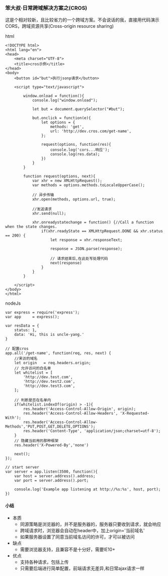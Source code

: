 ### 笨大叔·日常跨域解决方案之(CROS)

这是个相对较新，且比较省力的一个跨域方案。不会说话的我，直接用代码演示
CORS，跨域资源共享(Cross-origin resource sharing)

html
```
<!DOCTYPE html>
<html lang="en">
<head>
	<meta charset="UTF-8">
	<title>cros示例</title>
</head>
<body>
	<button id="but">执行jsonp请求</button>
	
	<script type="text/javascript">

		window.onload = function(){
			console.log("window.onload");

			let but = document.querySelector("#but");

			but.onclick = function(e){
				let options = {
					methods: 'get',
					url: 'http://dev.cros.com/get-name',
				};

				request(options, function(res){
					console.log('cors...响应');
					console.log(res.data);
				})
			}
		}

		function request(options, next){
			var xhr = new XMLHttpRequest(); 
			var methods = options.methods.toLocaleUpperCase();

			// 异步传输
			xhr.open(methods, options.url, true);

			//发送请求
			xhr.send(null);

			xhr.onreadystatechange = function() {//Call a function when the state changes.
				if(xhr.readyState == XMLHttpRequest.DONE && xhr.status == 200) {
					let response = xhr.responseText;

					response = JSON.parse(response);

					// 请求结束后,在此处写处理代码
					next(response)
				}
			}
		}

	</script>
</body>
</html>
```
nodeJs

```
var express = require('express');
var app     = express();

var resData = {
	status: 1,
	data: 'Hi, this is uncle-yang.'
}

// 配置cros
app.all('/get-name', function(req, res, next) {
	//来访的域名
	let origin   = req.headers.origin;
	// 允许访问的白名单
	let whitelist = [
		'http://dev.test.com',
		'http://dev.test2.com',
		'http://dev.test3.com',
	];

	// 判断是否在名单内
	if(whitelist.indexOf(origin) > -1){
		res.header('Access-Control-Allow-Origin', origin);  
	    res.header('Access-Control-Allow-Headers', 'X-Requested-With');  
	    res.header('Access-Control-Allow-Methods','PUT,POST,GET,DELETE,OPTIONS');  
	    res.header('Content-Type', 'application/json;charset=utf-8');  		    
	}
	// 隐藏当前用的那种框架
	res.header('X-Powered-By','none')  

	next();
});

// start server
var server = app.listen(3500, function(){
	var host = server.address().address;
  	var port = server.address().port;

	console.log('Example app listening at http://%s:%s', host, port);
})
```

#### 小结

* 本质
    * 同源策略是浏览器的，并不是服务器的，服务器只要收到请求，就会响应
	* 跨域请求时，浏览器会自动在header中，加上origin='当前域名'
    * 如果服务器设置了同意当前域名访问的许可，才可以被访问
* 缺点
    * 需要浏览器支持，且兼容不是十分好，需要IE10+
* 优点
    * 支持各种请求，包括上传
	* 只需要后端进行简单配置，前端请求无差异,和日常ajax请求一样